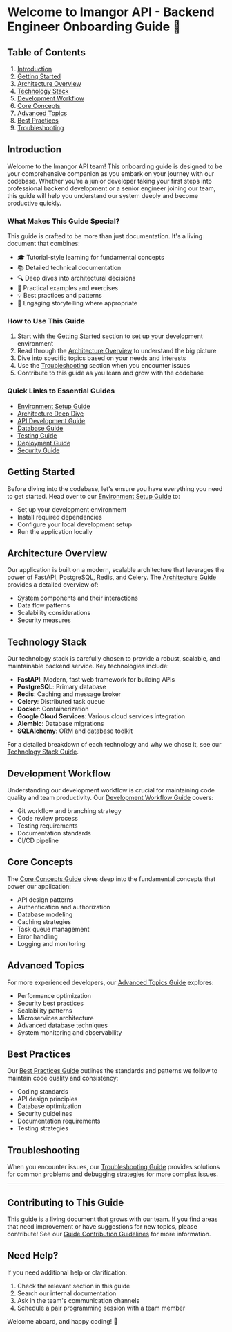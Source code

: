 # Welcome to Imangor API - Backend Engineer Onboarding Guide 🚀

## Table of Contents
1. [Introduction](#introduction)
2. [Getting Started](#getting-started)
3. [Architecture Overview](#architecture-overview)
4. [Technology Stack](#technology-stack)
5. [Development Workflow](#development-workflow)
6. [Core Concepts](#core-concepts)
7. [Advanced Topics](#advanced-topics)
8. [Best Practices](#best-practices)
9. [Troubleshooting](#troubleshooting)

## Introduction

Welcome to the Imangor API team! This onboarding guide is designed to be your comprehensive companion as you embark on your journey with our codebase. Whether you're a junior developer taking your first steps into professional backend development or a senior engineer joining our team, this guide will help you understand our system deeply and become productive quickly.

### What Makes This Guide Special?

This guide is crafted to be more than just documentation. It's a living document that combines:
- 🎓 Tutorial-style learning for fundamental concepts
- 📚 Detailed technical documentation
- 🔍 Deep dives into architectural decisions
- 🎯 Practical examples and exercises
- 💡 Best practices and patterns
- 🎨 Engaging storytelling where appropriate

### How to Use This Guide

1. Start with the [Getting Started](#getting-started) section to set up your development environment
2. Read through the [Architecture Overview](#architecture-overview) to understand the big picture
3. Dive into specific topics based on your needs and interests
4. Use the [Troubleshooting](#troubleshooting) section when you encounter issues
5. Contribute to this guide as you learn and grow with the codebase

### Quick Links to Essential Guides

- [Environment Setup Guide](environment-setup.md)
- [Architecture Deep Dive](architecture.md)
- [API Development Guide](api-development.md)
- [Database Guide](database.md)
- [Testing Guide](testing.md)
- [Deployment Guide](deployment.md)
- [Security Guide](security.md)

## Getting Started

Before diving into the codebase, let's ensure you have everything you need to get started. Head over to our [Environment Setup Guide](environment-setup.md) to:
- Set up your development environment
- Install required dependencies
- Configure your local development setup
- Run the application locally

## Architecture Overview

Our application is built on a modern, scalable architecture that leverages the power of FastAPI, PostgreSQL, Redis, and Celery. The [Architecture Guide](architecture.md) provides a detailed overview of:
- System components and their interactions
- Data flow patterns
- Scalability considerations
- Security measures

## Technology Stack

Our technology stack is carefully chosen to provide a robust, scalable, and maintainable backend service. Key technologies include:

- **FastAPI**: Modern, fast web framework for building APIs
- **PostgreSQL**: Primary database
- **Redis**: Caching and message broker
- **Celery**: Distributed task queue
- **Docker**: Containerization
- **Google Cloud Services**: Various cloud services integration
- **Alembic**: Database migrations
- **SQLAlchemy**: ORM and database toolkit

For a detailed breakdown of each technology and why we chose it, see our [Technology Stack Guide](technology-stack.md).

## Development Workflow

Understanding our development workflow is crucial for maintaining code quality and team productivity. Our [Development Workflow Guide](development-workflow.md) covers:
- Git workflow and branching strategy
- Code review process
- Testing requirements
- Documentation standards
- CI/CD pipeline

## Core Concepts

The [Core Concepts Guide](core-concepts.md) dives deep into the fundamental concepts that power our application:
- API design patterns
- Authentication and authorization
- Database modeling
- Caching strategies
- Task queue management
- Error handling
- Logging and monitoring

## Advanced Topics

For more experienced developers, our [Advanced Topics Guide](advanced-topics.md) explores:
- Performance optimization
- Security best practices
- Scalability patterns
- Microservices architecture
- Advanced database techniques
- System monitoring and observability

## Best Practices

Our [Best Practices Guide](best-practices.md) outlines the standards and patterns we follow to maintain code quality and consistency:
- Coding standards
- API design principles
- Database optimization
- Security guidelines
- Documentation requirements
- Testing strategies

## Troubleshooting

When you encounter issues, our [Troubleshooting Guide](troubleshooting.md) provides solutions for common problems and debugging strategies for more complex issues.

---

## Contributing to This Guide

This guide is a living document that grows with our team. If you find areas that need improvement or have suggestions for new topics, please contribute! See our [Guide Contribution Guidelines](contributing.md) for more information.

## Need Help?

If you need additional help or clarification:
1. Check the relevant section in this guide
2. Search our internal documentation
3. Ask in the team's communication channels
4. Schedule a pair programming session with a team member

Welcome aboard, and happy coding! 🎉 